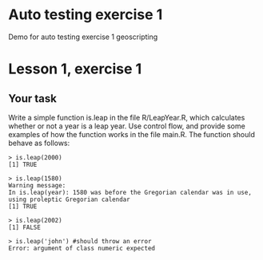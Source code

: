 # Auto testing exercise 1
Demo for auto testing exercise 1 geoscripting

# Lesson 1, exercise 1

## Your task
Write a simple function is.leap in the file R/LeapYear.R, which calculates whether or not a year is a leap year. Use control flow, and provide some examples of how the function works in the file main.R. The function should behave as follows:

    > is.leap(2000)
    [1] TRUE

    > is.leap(1580)
    Warning message:
    In is.leap(year): 1580 was before the Gregorian calendar was in use, using proleptic Gregorian calendar
    [1] TRUE

    > is.leap(2002)
    [1] FALSE

    > is.leap('john') #should throw an error 
    Error: argument of class numeric expected

